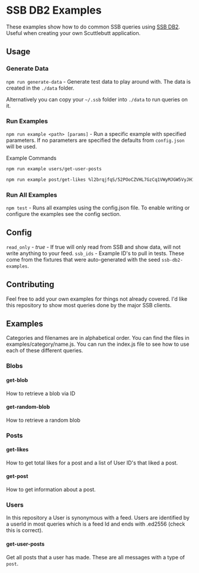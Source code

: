 # SSB DB2 Examples

These examples show how to do common SSB queries using [SSB DB2](https://github.com/ssb-ngi-pointer/ssb-db2). Useful when creating your own Scuttlebutt application.


## Usage

### Generate Data

`npm run generate-data` - Generate test data to play around with. The data is created in the `./data` folder. 

Alternatively you can copy your `~/.ssb` folder into `./data` to run queries on it.

### Run Examples

`npm run example <path> [params]` - Run a specific example with specified parameters. If no parameters are specified the defaults from `config.json` will be used.

Example Commands

```sh
npm run example users/get-user-posts

npm run example post/get-likes %l2brqjfqS/52POoCZVHL7GzCq1VWyMJGW5VyJH1QsoM=.sha256
```

### Run All Examples

`npm test` - Runs all examples using the config.json file. To enable writing or configure the examples see the config section.

## Config

`read_only` - *true* - If true will only read from SSB and show data, will not write anything to your feed.
`ssb_ids` - Example ID's to pull in tests. These come from the fixtures that were auto-generated with the seed `ssb-db2-examples`.

## Contributing

Feel free to add your own examples for things not already covered. I'd like this repository to show most queries done by the major SSB clients.

## Examples

Categories and filenames are in alphabetical order. You can find the files in examples/category/name.js. You can run the index.js file to see how to use each of these different queries.

### Blobs

#### get-blob

How to retrieve a blob via ID

#### get-random-blob

How to retrieve a random blob

### Posts

#### get-likes

How to get total likes for a post and a list of User ID's that liked a post.

#### get-post

How to get information about a post.

### Users

In this repository a User is synonymous with a feed. Users are identified by a userId in most queries which is a feed Id and ends with .ed2556 (check this is correct).

#### get-user-posts

Get all posts that a user has made. These are all messages with a type of `post`.
